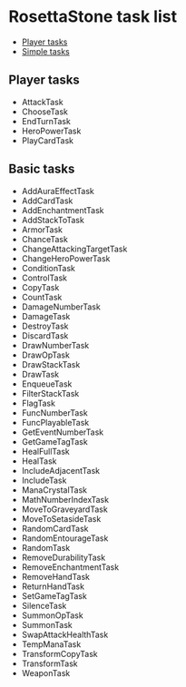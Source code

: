 # RosettaStone task list

- [Player tasks](#player-tasks)
- [Simple tasks](#simple-tasks)

## Player tasks

* AttackTask
* ChooseTask
* EndTurnTask
* HeroPowerTask
* PlayCardTask

## Basic tasks

* AddAuraEffectTask
* AddCardTask
* AddEnchantmentTask
* AddStackToTask
* ArmorTask
* ChanceTask
* ChangeAttackingTargetTask
* ChangeHeroPowerTask
* ConditionTask
* ControlTask
* CopyTask
* CountTask
* DamageNumberTask
* DamageTask
* DestroyTask
* DiscardTask
* DrawNumberTask
* DrawOpTask
* DrawStackTask
* DrawTask
* EnqueueTask
* FilterStackTask
* FlagTask
* FuncNumberTask
* FuncPlayableTask
* GetEventNumberTask
* GetGameTagTask
* HealFullTask
* HealTask
* IncludeAdjacentTask
* IncludeTask
* ManaCrystalTask
* MathNumberIndexTask
* MoveToGraveyardTask
* MoveToSetasideTask
* RandomCardTask
* RandomEntourageTask
* RandomTask
* RemoveDurabilityTask
* RemoveEnchantmentTask
* RemoveHandTask
* ReturnHandTask
* SetGameTagTask
* SilenceTask
* SummonOpTask
* SummonTask
* SwapAttackHealthTask
* TempManaTask
* TransformCopyTask
* TransformTask
* WeaponTask